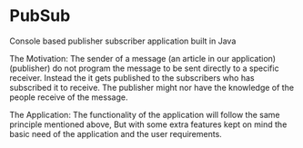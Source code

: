 # PubSub
Console based publisher subscriber application built in Java

The Motivation:
The sender of a message (an article in our application) (publisher) do not program the message to be sent directly to a specific receiver. Instead the it gets published to the subscribers who has subscribed it to receive. The publisher might nor have the knowledge of the people receive of the message.

The Application:
The functionality of the application will follow the same principle mentioned above, But with some extra features kept on mind the basic need of the application and the user requirements.
